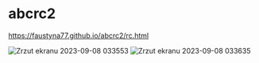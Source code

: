 # abcrc2

https://faustyna77.github.io/abcrc2/rc.html

![Zrzut ekranu 2023-09-08 033553](https://github.com/faustyna77/abcrc2/assets/110495453/eb4bdd48-1905-4945-861f-983c585271b5)
![Zrzut ekranu 2023-09-08 033635](https://github.com/faustyna77/abcrc2/assets/110495453/c2578611-8e9b-49aa-b565-764cd752eda3)
